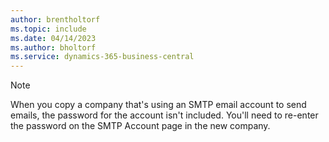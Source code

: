 ```yaml
---
author: brentholtorf
ms.topic: include
ms.date: 04/14/2023
ms.author: bholtorf
ms.service: dynamics-365-business-central
---
```


> [!NOTE]
> When you copy a company that's using an SMTP email account to send emails, the password for the account isn't included. You'll need to re-enter the password on the SMTP Account page in the new company.
